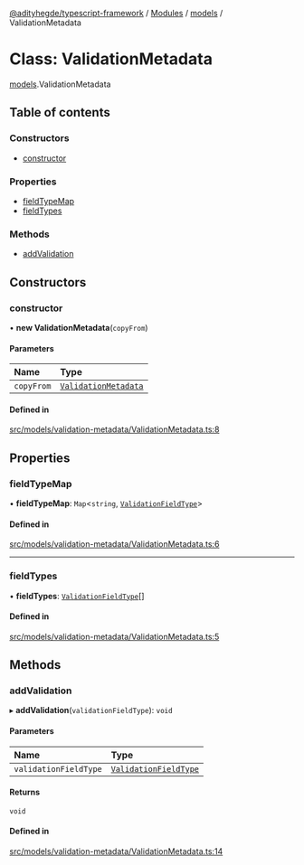 [@adityhegde/typescript-framework](../README.md) / [Modules](../modules.md) / [models](../modules/models.md) / ValidationMetadata

# Class: ValidationMetadata

[models](../modules/models.md).ValidationMetadata

## Table of contents

### Constructors

- [constructor](models.ValidationMetadata.md#constructor)

### Properties

- [fieldTypeMap](models.ValidationMetadata.md#fieldtypemap)
- [fieldTypes](models.ValidationMetadata.md#fieldtypes)

### Methods

- [addValidation](models.ValidationMetadata.md#addvalidation)

## Constructors

### constructor

• **new ValidationMetadata**(`copyFrom`)

#### Parameters

| Name | Type |
| :------ | :------ |
| `copyFrom` | [`ValidationMetadata`](models.ValidationMetadata.md) |

#### Defined in

[src/models/validation-metadata/ValidationMetadata.ts:8](https://github.com/AdityaHegde/typescript-framework/blob/3d90755/src/models/validation-metadata/ValidationMetadata.ts#L8)

## Properties

### fieldTypeMap

• **fieldTypeMap**: `Map`<`string`, [`ValidationFieldType`](../modules/models.md#validationfieldtype)\>

#### Defined in

[src/models/validation-metadata/ValidationMetadata.ts:6](https://github.com/AdityaHegde/typescript-framework/blob/3d90755/src/models/validation-metadata/ValidationMetadata.ts#L6)

___

### fieldTypes

• **fieldTypes**: [`ValidationFieldType`](../modules/models.md#validationfieldtype)[]

#### Defined in

[src/models/validation-metadata/ValidationMetadata.ts:5](https://github.com/AdityaHegde/typescript-framework/blob/3d90755/src/models/validation-metadata/ValidationMetadata.ts#L5)

## Methods

### addValidation

▸ **addValidation**(`validationFieldType`): `void`

#### Parameters

| Name | Type |
| :------ | :------ |
| `validationFieldType` | [`ValidationFieldType`](../modules/models.md#validationfieldtype) |

#### Returns

`void`

#### Defined in

[src/models/validation-metadata/ValidationMetadata.ts:14](https://github.com/AdityaHegde/typescript-framework/blob/3d90755/src/models/validation-metadata/ValidationMetadata.ts#L14)
